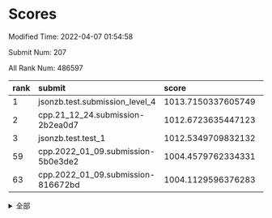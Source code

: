 # Scores

Modified Time: 2022-04-07 01:54:58

Submit Num: 207

All Rank Num: 486597

| rank |               submit               |       score        |       sigma        | pk_num |
| :--- | :--------------------------------- | :----------------- | :----------------- | :----- |
| 1    | jsonzb.test.submission_level_4     | 1013.7150337605749 | 0.7941534918095402 | 9404   |
| 2    | cpp.21_12_24.submission-2b2ea0d7   | 1012.6723635447123 | 0.8096942446963057 | 9405   |
| 3    | jsonzb.test.test_1                 | 1012.5349709832132 | 0.8057808347882042 | 9404   |
| 59   | cpp.2022_01_09.submission-5b0e3de2 | 1004.4579762334331 | 0.7165883435033994 | 9406   |
| 63   | cpp.2022_01_09.submission-816672bd | 1004.1129596376283 | 0.7114304773595383 | 9403   |


<details>
<summary>全部</summary>

| rank |                 submit                 |       score        |       sigma        | pk_num |
| :--- | :------------------------------------- | :----------------- | :----------------- | :----- |
| 1    | jsonzb.test.submission_level_4         | 1013.7150337605749 | 0.7941534918095402 | 9404   |
| 2    | cpp.21_12_24.submission-2b2ea0d7       | 1012.6723635447123 | 0.8096942446963057 | 9405   |
| 3    | jsonzb.test.test_1                     | 1012.5349709832132 | 0.8057808347882042 | 9404   |
| 4    | gobigger.level_3.submission_level_3_47 | 1011.4101364382797 | 0.7753926587222251 | 9400   |
| 5    | gobigger.level_3.submission_level_3_39 | 1011.3822149598803 | 0.7480985498926933 | 9403   |
| 6    | gobigger.level_3.submission_level_3_23 | 1011.2215194173506 | 0.7601253664695247 | 9402   |
| 7    | gobigger.level_3.submission_level_3_37 | 1011.1107217129055 | 0.751749889086856  | 9403   |
| 8    | gobigger.level_3.submission_level_3_38 | 1010.9714903017709 | 0.7625371957983036 | 9400   |
| 9    | gobigger.level_3.submission_level_3_25 | 1010.8287393877144 | 0.753092466808236  | 9399   |
| 10   | gobigger.level_3.submission_level_3_30 | 1010.7487418029885 | 0.7715826596267594 | 9406   |
| 11   | gobigger.level_3.submission_level_3_18 | 1010.6803500801451 | 0.7469548397148097 | 9408   |
| 12   | gobigger.level_3.submission_level_3_10 | 1010.6448504774913 | 0.7625947793190907 | 9408   |
| 13   | gobigger.level_3.submission_level_3_7  | 1010.6245419420736 | 0.7719563344147268 | 9407   |
| 14   | gobigger.level_3.submission_level_3_8  | 1010.619378354232  | 0.7570156133407479 | 9403   |
| 15   | gobigger.level_3.submission_level_3_2  | 1010.511393877649  | 0.7524206779853664 | 9406   |
| 16   | gobigger.level_3.submission_level_3_48 | 1010.4625937265181 | 0.763286039598297  | 9403   |
| 17   | gobigger.level_3.submission_level_3_1  | 1010.3936692907794 | 0.7407360445680914 | 9405   |
| 18   | gobigger.level_3.submission_level_3_36 | 1010.3442896589276 | 0.7331087942908913 | 9406   |
| 19   | gobigger.level_3.submission_level_3_43 | 1010.3097704790371 | 0.7821976734195757 | 9405   |
| 20   | gobigger.level_3.submission_level_3_44 | 1010.2912334093517 | 0.7516907913543521 | 9407   |
| 21   | gobigger.level_3.submission_level_3_35 | 1010.1720305123072 | 0.7474719944024821 | 9401   |
| 22   | gobigger.level_3.submission_level_3_15 | 1010.1223471673588 | 0.7502935623090179 | 9408   |
| 23   | gobigger.level_3.submission_level_3_28 | 1010.0924033999235 | 0.7629093482754803 | 9406   |
| 24   | gobigger.level_3.submission_level_3_26 | 1010.0130673406122 | 0.7595546027357251 | 9404   |
| 25   | gobigger.level_3.submission_level_3_19 | 1010.0118028249223 | 0.7553282242706759 | 9399   |
| 26   | gobigger.level_3.submission_level_3_17 | 1010.0115033780531 | 0.749196043693807  | 9403   |
| 27   | gobigger.level_3.submission_level_3_22 | 1009.9750229554307 | 0.7407637845648811 | 9401   |
| 28   | gobigger.level_3.submission_level_3_32 | 1009.9619409109956 | 0.7538960073835983 | 9399   |
| 29   | gobigger.level_3.submission_level_3_11 | 1009.9593267321335 | 0.7683627708948283 | 9402   |
| 30   | gobigger.level_3.submission_level_3_29 | 1009.9579943958294 | 0.7680577719701206 | 9409   |
| 31   | gobigger.level_3.submission_level_3_9  | 1009.9381279584425 | 0.7568486607530213 | 9407   |
| 32   | gobigger.level_3.submission_level_3_24 | 1009.9380470689623 | 0.7491399125331522 | 9404   |
| 33   | gobigger.level_3.submission_level_3_27 | 1009.8949193535907 | 0.732052566956253  | 9400   |
| 34   | gobigger.level_3.submission_level_3_42 | 1009.8671802635517 | 0.7573854234527936 | 9402   |
| 35   | gobigger.level_3.submission_level_3_45 | 1009.7734077067166 | 0.7636907022814262 | 9406   |
| 36   | gobigger.level_3.submission_level_3_12 | 1009.7490773906179 | 0.7548022943045561 | 9401   |
| 37   | gobigger.level_3.submission_level_3_4  | 1009.7194063587141 | 0.7290359675717153 | 9402   |
| 38   | gobigger.level_3.submission_level_3_5  | 1009.5746741723052 | 0.7714324415476256 | 9406   |
| 39   | gobigger.level_3.submission_level_3_34 | 1009.5615502917611 | 0.7323800957372036 | 9399   |
| 40   | gobigger.level_3.submission_level_3_6  | 1009.4749849274281 | 0.7469567838621425 | 9405   |
| 41   | gobigger.level_3.submission_level_3_3  | 1009.3715337560506 | 0.7447083611675148 | 9404   |
| 42   | gobigger.level_3.submission_level_3_41 | 1009.3220295871786 | 0.7342152368072039 | 9405   |
| 43   | gobigger.level_3.submission_level_3_31 | 1009.2124840824171 | 0.745277142698267  | 9407   |
| 44   | gobigger.level_3.submission_level_3_46 | 1009.200855408585  | 0.744075463150375  | 9400   |
| 45   | gobigger.level_3.submission_level_3_40 | 1009.1609562726305 | 0.7547827186618992 | 9406   |
| 46   | gobigger.level_3.submission_level_3_14 | 1009.1215534555837 | 0.7444193941580783 | 9402   |
| 47   | gobigger.level_3.submission_level_3_33 | 1009.0844353748892 | 0.7475507071233333 | 9399   |
| 48   | gobigger.level_3.submission_level_3_0  | 1009.0706477342134 | 0.7565051170541333 | 9402   |
| 49   | gobigger.level_3.submission_level_3_21 | 1009.0350247875293 | 0.7555142582443862 | 9407   |
| 50   | gobigger.level_3.submission_level_3_13 | 1008.9528648600628 | 0.7476788742861233 | 9397   |
| 51   | gobigger.level_3.submission_level_3_49 | 1008.8273279406689 | 0.7391994633962924 | 9404   |
| 52   | gobigger.level_3.submission_level_3_20 | 1008.6256738448753 | 0.7610298377536878 | 9404   |
| 53   | gobigger.level_3.submission_level_3_16 | 1008.5036487886193 | 0.7403386509385295 | 9406   |
| 54   | gobigger.level_1.submission_level_1_19 | 1004.9651646509951 | 0.7159930683904816 | 9405   |
| 55   | gobigger.level_1.submission_level_1_43 | 1004.941719368993  | 0.7235801959811792 | 9408   |
| 56   | gobigger.level_1.submission_level_1_29 | 1004.6186378139323 | 0.721473013659992  | 9400   |
| 57   | gobigger.level_1.submission_level_1_17 | 1004.5136215137937 | 0.7148692574591519 | 9404   |
| 58   | gobigger.level_1.submission_level_1_35 | 1004.5072228284155 | 0.7336920238345829 | 9398   |
| 59   | cpp.2022_01_09.submission-5b0e3de2     | 1004.4579762334331 | 0.7165883435033994 | 9406   |
| 60   | gobigger.level_1.submission_level_1_45 | 1004.4566794299658 | 0.7085837417507937 | 9403   |
| 61   | gobigger.level_1.submission_level_1_23 | 1004.3255956460413 | 0.7172866171533946 | 9405   |
| 62   | gobigger.level_1.submission_level_1_15 | 1004.3253096444574 | 0.7089393590459444 | 9398   |
| 63   | cpp.2022_01_09.submission-816672bd     | 1004.1129596376283 | 0.7114304773595383 | 9403   |
| 64   | gobigger.level_1.submission_level_1_40 | 1004.080639529933  | 0.715376294176294  | 9400   |
| 65   | gobigger.level_1.submission_level_1_10 | 1004.0505481645413 | 0.7279530102744045 | 9407   |
| 66   | gobigger.level_1.submission_level_1_37 | 1003.9577225262491 | 0.7193526199704783 | 9400   |
| 67   | gobigger.level_1.submission_level_1_47 | 1003.9512767657475 | 0.7089841329447586 | 9405   |
| 68   | gobigger.level_1.submission_level_1_49 | 1003.9176563297779 | 0.7265397228456536 | 9403   |
| 69   | gobigger.level_1.submission_level_1_12 | 1003.8704335245257 | 0.7163328034270564 | 9405   |
| 70   | gobigger.level_1.submission_level_1_30 | 1003.8684317996165 | 0.7250007313019904 | 9401   |
| 71   | gobigger.level_1.submission_level_1_4  | 1003.8293510070949 | 0.727548447855658  | 9405   |
| 72   | gobigger.level_1.submission_level_1_25 | 1003.6572516642409 | 0.7133681359386688 | 9399   |
| 73   | gobigger.level_1.submission_level_1_7  | 1003.5945712688859 | 0.7223397363345617 | 9404   |
| 74   | gobigger.level_1.submission_level_1_42 | 1003.5835481158292 | 0.7088183022268221 | 9405   |
| 75   | gobigger.level_1.submission_level_1_2  | 1003.5416826561842 | 0.7217942477271571 | 9404   |
| 76   | gobigger.level_1.submission_level_1_3  | 1003.4866387307136 | 0.7179867839770291 | 9403   |
| 77   | gobigger.level_1.submission_level_1_33 | 1003.4134632234069 | 0.7128594005699442 | 9403   |
| 78   | gobigger.level_1.submission_level_1_27 | 1003.4131050114269 | 0.719248667402079  | 9399   |
| 79   | gobigger.level_1.submission_level_1_26 | 1003.4107858469337 | 0.7237585230770296 | 9396   |
| 80   | gobigger.level_1.submission_level_1_38 | 1003.3595050361843 | 0.7199675536471496 | 9408   |
| 81   | gobigger.level_1.submission_level_1_44 | 1003.3590707101806 | 0.7078405077845076 | 9396   |
| 82   | gobigger.level_1.submission_level_1_36 | 1003.3390735382218 | 0.7231426027295879 | 9408   |
| 83   | gobigger.level_1.submission_level_1_0  | 1003.2950973436248 | 0.7362654134168054 | 9404   |
| 84   | gobigger.level_1.submission_level_1_32 | 1003.1685258259258 | 0.7236070936000826 | 9411   |
| 85   | gobigger.level_1.submission_level_1_16 | 1003.0620086074416 | 0.7153734998444922 | 9401   |
| 86   | gobigger.level_1.submission_level_1_39 | 1003.0154921927306 | 0.7189285934987988 | 9397   |
| 87   | gobigger.level_1.submission_level_1_5  | 1003.0124871725858 | 0.7164296088926149 | 9407   |
| 88   | gobigger.level_1.submission_level_1_13 | 1003.0052211659964 | 0.7145122399943403 | 9402   |
| 89   | gobigger.level_1.submission_level_1_1  | 1002.9671209808264 | 0.7208461717579915 | 9401   |
| 90   | gobigger.level_1.submission_level_1_46 | 1002.939981749415  | 0.7180116665300645 | 9403   |
| 91   | gobigger.level_1.submission_level_1_34 | 1002.9247477498591 | 0.7225098153440286 | 9408   |
| 92   | gobigger.level_1.submission_level_1_28 | 1002.8643356475792 | 0.7240717573008062 | 9404   |
| 93   | gobigger.level_1.submission_level_1_41 | 1002.8280933146044 | 0.7196809142385067 | 9406   |
| 94   | gobigger.level_1.submission_level_1_48 | 1002.6458987502384 | 0.711046475510569  | 9402   |
| 95   | gobigger.level_1.submission_level_1_20 | 1002.6002892080182 | 0.7016275045850265 | 9401   |
| 96   | gobigger.level_1.submission_level_1_9  | 1002.4200274368452 | 0.7071651042874074 | 9405   |
| 97   | gobigger.level_1.submission_level_1_22 | 1002.3485854566593 | 0.7236895576325536 | 9400   |
| 98   | gobigger.level_1.submission_level_1_21 | 1002.3470233119564 | 0.7197124209962269 | 9399   |
| 99   | gobigger.level_1.submission_level_1_18 | 1002.3164895220237 | 0.7178542852580979 | 9404   |
| 100  | gobigger.level_1.submission_level_1_24 | 1002.2559192724319 | 0.7091227745556216 | 9399   |
| 101  | gobigger.level_1.submission_level_1_11 | 1002.22908931489   | 0.7092794454481269 | 9397   |
| 102  | gobigger.level_1.submission_level_1_14 | 1002.1615849401969 | 0.7102345005129624 | 9397   |
| 103  | gobigger.level_1.submission_level_1_8  | 1002.0607814740855 | 0.7196199232395536 | 9404   |
| 104  | gobigger.level_1.submission_level_1_6  | 1002.0205516128507 | 0.7057918917281716 | 9399   |
| 105  | gobigger.level_1.submission_level_1_31 | 1001.5484733828024 | 0.7117817150941305 | 9402   |
| 106  | gobigger.random.submission_random_48   | 997.3337400515438  | 0.7204256818735957 | 9399   |
| 107  | gobigger.random.submission_random_34   | 997.3236469473644  | 0.7118758028333273 | 9404   |
| 108  | gobigger.random.submission_random_7    | 997.259980515837   | 0.7154049608739249 | 9404   |
| 109  | gobigger.random.submission_random_0    | 997.1776203166863  | 0.709069767661273  | 9401   |
| 110  | gobigger.random.submission_random_45   | 996.9988874189432  | 0.6979093153794609 | 9407   |
| 111  | gobigger.random.submission_random_16   | 996.8959214116425  | 0.7050739678631255 | 9399   |
| 112  | gobigger.random.submission_random_28   | 996.7954755692697  | 0.7098814751416992 | 9403   |
| 113  | gobigger.random.submission_random_14   | 996.6421510811512  | 0.724307563231038  | 9404   |
| 114  | gobigger.random.submission_random_21   | 996.5138691317393  | 0.7107015064359775 | 9401   |
| 115  | gobigger.random.submission_random_6    | 996.5069569776026  | 0.6993754542121177 | 9397   |
| 116  | gobigger.random.submission_random_42   | 996.4974278994597  | 0.7138743304409156 | 9402   |
| 117  | gobigger.random.submission_random_8    | 996.4954936555317  | 0.6953202145686677 | 9400   |
| 118  | gobigger.random.submission_random_43   | 996.4216033347697  | 0.6993858529817505 | 9401   |
| 119  | gobigger.random.submission_random_10   | 996.3276310728637  | 0.7011932316596589 | 9405   |
| 120  | gobigger.random.submission_random_11   | 996.309136357985   | 0.7117956007233827 | 9401   |
| 121  | gobigger.random.submission_random_3    | 996.3084797921225  | 0.70307010438052   | 9403   |
| 122  | gobigger.random.submission_random_12   | 996.2914050785593  | 0.7087841395974204 | 9405   |
| 123  | gobigger.random.submission_random_19   | 996.2869859390199  | 0.7095799392167357 | 9406   |
| 124  | gobigger.random.submission_random_24   | 996.2684400744246  | 0.7042451484066543 | 9406   |
| 125  | gobigger.random.submission_random_39   | 996.2144191362847  | 0.7004926347249004 | 9397   |
| 126  | gobigger.random.submission_random_23   | 996.1656478577596  | 0.7052677221481074 | 9399   |
| 127  | gobigger.random.submission_random_1    | 996.1484416555936  | 0.7063313276600468 | 9401   |
| 128  | gobigger.random.submission_random_41   | 996.1429077886975  | 0.7157911977423701 | 9401   |
| 129  | gobigger.random.submission_random_9    | 996.1248554352868  | 0.7101748706788167 | 9406   |
| 130  | gobigger.random.submission_random_18   | 996.0701047617841  | 0.7173985375315062 | 9409   |
| 131  | gobigger.random.submission_random_22   | 996.0554718218323  | 0.7265955364896555 | 9402   |
| 132  | gobigger.random.submission_random_29   | 996.0485879073627  | 0.7120884302418445 | 9405   |
| 133  | gobigger.random.submission_random_20   | 996.0221588967032  | 0.7155070883186088 | 9407   |
| 134  | gobigger.random.submission_random_4    | 995.9768367205156  | 0.7076368099570679 | 9405   |
| 135  | gobigger.random.submission_random_15   | 995.8808232076707  | 0.7254909296606512 | 9405   |
| 136  | gobigger.random.submission_random_40   | 995.8727982209995  | 0.7075777594606872 | 9401   |
| 137  | gobigger.random.submission_random_35   | 995.7954283343213  | 0.7253259555648681 | 9404   |
| 138  | gobigger.random.submission_random_37   | 995.7926118333777  | 0.7182197725855467 | 9406   |
| 139  | gobigger.random.submission_random_49   | 995.7863611978578  | 0.7122525564203108 | 9400   |
| 140  | gobigger.random.submission_random_31   | 995.7756480455762  | 0.7254481913096749 | 9402   |
| 141  | gobigger.random.submission_random_26   | 995.7091879718837  | 0.7066200889154239 | 9400   |
| 142  | gobigger.random.submission_random_30   | 995.6937103458216  | 0.7019273725951367 | 9404   |
| 143  | gobigger.random.submission_random_13   | 995.6673001902974  | 0.7200349768282227 | 9399   |
| 144  | gobigger.random.submission_random_2    | 995.6133693163133  | 0.721628383715602  | 9400   |
| 145  | gobigger.random.submission_random_46   | 995.5382532139288  | 0.7006293820140151 | 9403   |
| 146  | gobigger.random.submission_random_17   | 995.4990650622975  | 0.7213749623667872 | 9400   |
| 147  | gobigger.random.submission_random_33   | 995.4382685872175  | 0.7160946560791    | 9405   |
| 148  | gobigger.random.submission_random_32   | 995.4296960487934  | 0.7323264669939146 | 9396   |
| 149  | gobigger.random.submission_random_5    | 995.3784605671927  | 0.7236547408822286 | 9401   |
| 150  | gobigger.random.submission_random_47   | 995.3132772965187  | 0.708120040747302  | 9404   |
| 151  | gobigger.random.submission_random_36   | 995.2966193481521  | 0.7108296514820541 | 9402   |
| 152  | gobigger.random.submission_random_27   | 995.235812034667   | 0.7206748357914977 | 9403   |
| 153  | gobigger.random.submission_random_25   | 995.1749763768375  | 0.7323463519914288 | 9402   |
| 154  | gobigger.random.submission_random_44   | 995.0930069557552  | 0.7221329008866006 | 9400   |
| 155  | gobigger.random.submission_random_38   | 995.068737392272   | 0.7146339119319721 | 9400   |
| 156  | gobigger.level_2.submission_level_2_25 | 994.5133601289016  | 0.7238333294891282 | 9399   |
| 157  | gobigger.level_2.submission_level_2_11 | 994.4269742926765  | 0.7348377840582048 | 9400   |
| 158  | gobigger.level_2.submission_level_2_49 | 993.3590402212747  | 0.757395256631158  | 9402   |
| 159  | gobigger.level_2.submission_level_2_22 | 993.3017887045922  | 0.7483322398680194 | 9408   |
| 160  | gobigger.level_2.submission_level_2_5  | 993.3007258094432  | 0.7326389740543578 | 9402   |
| 161  | gobigger.level_2.submission_level_2_44 | 993.2786890784778  | 0.7469020052108792 | 9400   |
| 162  | gobigger.level_2.submission_level_2_47 | 993.2049612112748  | 0.7440582637924301 | 9397   |
| 163  | gobigger.level_2.submission_level_2_2  | 993.1761729191567  | 0.7412421623604792 | 9398   |
| 164  | gobigger.level_2.submission_level_2_4  | 992.9156898218281  | 0.7384322912053426 | 9400   |
| 165  | gobigger.level_2.submission_level_2_15 | 992.9076281383288  | 0.7325245070041093 | 9399   |
| 166  | gobigger.level_2.submission_level_2_12 | 992.7731260165925  | 0.7438849339553637 | 9402   |
| 167  | gobigger.level_2.submission_level_2_42 | 992.7492993639331  | 0.7513536997438698 | 9406   |
| 168  | gobigger.level_2.submission_level_2_1  | 992.7394051054781  | 0.7321920285805594 | 9400   |
| 169  | gobigger.level_2.submission_level_2_30 | 992.6290831177267  | 0.7588027626714927 | 9398   |
| 170  | gobigger.level_2.submission_level_2_43 | 992.6242088278314  | 0.7362700261410199 | 9405   |
| 171  | gobigger.level_2.submission_level_2_26 | 992.5977448361774  | 0.7403511243201923 | 9406   |
| 172  | gobigger.level_2.submission_level_2_35 | 992.5745307104063  | 0.7459944076077383 | 9400   |
| 173  | gobigger.level_2.submission_level_2_29 | 992.5371382198625  | 0.7483358576827988 | 9406   |
| 174  | gobigger.level_2.submission_level_2_45 | 992.5087309954806  | 0.7485146132611893 | 9402   |
| 175  | gobigger.level_2.submission_level_2_8  | 992.4728881846657  | 0.7460762428236453 | 9406   |
| 176  | gobigger.level_2.submission_level_2_0  | 992.3766335199094  | 0.7499963745737643 | 9404   |
| 177  | gobigger.level_2.submission_level_2_9  | 992.349784881005   | 0.73861115107126   | 9405   |
| 178  | gobigger.level_2.submission_level_2_6  | 992.2227320451727  | 0.7374111774577164 | 9400   |
| 179  | gobigger.level_2.submission_level_2_39 | 992.0890225451217  | 0.7461719976920227 | 9401   |
| 180  | gobigger.level_2.submission_level_2_31 | 992.0673827591702  | 0.7452448341102085 | 9400   |
| 181  | gobigger.level_2.submission_level_2_46 | 992.0316989331351  | 0.7433515209714762 | 9404   |
| 182  | gobigger.level_2.submission_level_2_3  | 992.0292067337034  | 0.7484991782699331 | 9402   |
| 183  | gobigger.level_2.submission_level_2_24 | 991.9967553396789  | 0.7292206461759003 | 9406   |
| 184  | gobigger.level_2.submission_level_2_17 | 991.9629485645299  | 0.7519948679930357 | 9406   |
| 185  | gobigger.level_2.submission_level_2_41 | 991.9514534633101  | 0.7431105811058488 | 9407   |
| 186  | gobigger.level_2.submission_level_2_20 | 991.7517160895418  | 0.7615228405086509 | 9404   |
| 187  | gobigger.level_2.submission_level_2_27 | 991.7026859139464  | 0.7657541130254314 | 9403   |
| 188  | gobigger.level_2.submission_level_2_32 | 991.6768314961266  | 0.7583179941352564 | 9398   |
| 189  | gobigger.level_2.submission_level_2_36 | 991.6711534417018  | 0.7316577695554003 | 9403   |
| 190  | gobigger.level_2.submission_level_2_10 | 991.6489819070277  | 0.7534819568128474 | 9403   |
| 191  | gobigger.level_2.submission_level_2_34 | 991.648115939146   | 0.7446870881126989 | 9404   |
| 192  | gobigger.level_2.submission_level_2_18 | 991.530462038244   | 0.7547858758853052 | 9401   |
| 193  | gobigger.level_2.submission_level_2_16 | 991.5173583215526  | 0.7478132241917812 | 9401   |
| 194  | gobigger.level_2.submission_level_2_7  | 991.47126989276    | 0.7593707391540541 | 9406   |
| 195  | gobigger.level_2.submission_level_2_21 | 991.4418651828058  | 0.7441223922136391 | 9407   |
| 196  | gobigger.level_2.submission_level_2_13 | 991.4189175839458  | 0.7378838636840722 | 9404   |
| 197  | gobigger.level_2.submission_level_2_33 | 991.3852192319551  | 0.7409343402965008 | 9406   |
| 198  | gobigger.level_2.submission_level_2_40 | 991.1705814688593  | 0.745085526717049  | 9403   |
| 199  | gobigger.level_2.submission_level_2_23 | 991.132337999855   | 0.7529323837720068 | 9404   |
| 200  | gobigger.level_2.submission_level_2_14 | 990.999855019986   | 0.7456441437839518 | 9402   |
| 201  | gobigger.level_2.submission_level_2_37 | 990.5983713583898  | 0.7633555174243931 | 9406   |
| 202  | gobigger.level_2.submission_level_2_48 | 990.4562103795105  | 0.7745740669918642 | 9406   |
| 203  | gobigger.level_2.submission_level_2_38 | 990.3849098394116  | 0.7794296972091169 | 9401   |
| 204  | gobigger.level_2.submission_level_2_28 | 990.3712584600024  | 0.7697203314661071 | 9406   |
| 205  | gobigger.level_2.submission_level_2_19 | 990.3103824117323  | 0.7669568547435854 | 9399   |
| 206  | gobigger.none.submission_none_0        | 978.0068138847969  | 1.2581636074435696 | 9407   |
| 207  | gobigger.none.submission_none_1        | 975.5520226552303  | 1.5423249795216232 | 9404   |

</details>